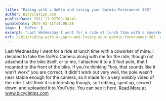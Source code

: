 ```yaml
---
title: "Riding with a GoPro and losing your Garmin Forerunner 305"
author: BicycleTips.com
publishDate: 2011-11-02T02:34:41
updateDate: 2024-03-11T14:06:28
tags: [ 'GoPro' ]
excerpt: "Last Wednesday I went for a ride at lunch time with a coworker of mine. I decided to take the GoPro Camera along with me for the ride, though not attached to the bike itself, or to me, I attached it to a 3 foot pole, that I mounted to the front of the bike. If you're thinking &ldquo;boy, that sounds like it won't work&rdquo; you are correct. It didn't work out very well, the pole wasn't near stable enough for the camera, so it made for a very wobbly video of the ride. I still think it is interesting though, so I editing, sped up, slowed down, and uploaded it to YouTube. You can see it here."
url: /2011/riding-with-a-gopro-and-losing-your-garmin-forerunner-305  # Use the generated URL with year
---
```

Last Wednesday I went for a ride at lunch time with a coworker of mine. I decided to take the GoPro Camera along with me for the ride, though not attached to the bike itself, or to me, I attached it to a 3 foot pole, that I mounted to the front of the bike. If you're thinking &ldquo;boy, that sounds like it won't work&rdquo; you are correct. It didn't work out very well, the pole wasn't near stable enough for the camera, so it made for a very wobbly video of the ride. I still think it is interesting though, so I editing, sped up, slowed down, and uploaded it to YouTube. You can see it here. <a href="https://www.bicycletips.com/tips/aid/15">Read More at www.bicycletips.com</a>
